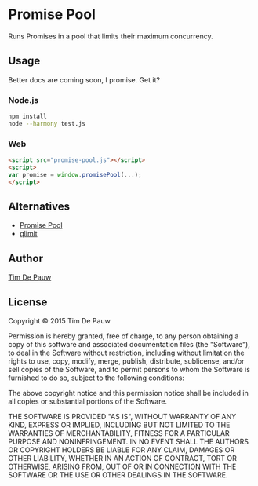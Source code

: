 Promise Pool
============

Runs Promises in a pool that limits their maximum concurrency.

Usage
-----

Better docs are coming soon, I promise. Get it?

### Node.js

```bash
npm install
node --harmony test.js
``` 

### Web

```html
<script src="promise-pool.js"></script>
<script>
var promise = window.promisePool(...);
</script>
```

Alternatives
------------

- [Promise Pool](https://github.com/vilic/promise-pool)
- [qlimit](https://www.npmjs.com/package/qlimit)

Author
------

[Tim De Pauw](https://tmdpw.eu/)

License
-------

Copyright &copy; 2015 Tim De Pauw

Permission is hereby granted, free of charge, to any person obtaining a copy
of this software and associated documentation files (the "Software"), to deal
in the Software without restriction, including without limitation the rights
to use, copy, modify, merge, publish, distribute, sublicense, and/or sell
copies of the Software, and to permit persons to whom the Software is
furnished to do so, subject to the following conditions:

The above copyright notice and this permission notice shall be included in all
copies or substantial portions of the Software.

THE SOFTWARE IS PROVIDED "AS IS", WITHOUT WARRANTY OF ANY KIND, EXPRESS OR
IMPLIED, INCLUDING BUT NOT LIMITED TO THE WARRANTIES OF MERCHANTABILITY,
FITNESS FOR A PARTICULAR PURPOSE AND NONINFRINGEMENT. IN NO EVENT SHALL THE
AUTHORS OR COPYRIGHT HOLDERS BE LIABLE FOR ANY CLAIM, DAMAGES OR OTHER
LIABILITY, WHETHER IN AN ACTION OF CONTRACT, TORT OR OTHERWISE, ARISING FROM,
OUT OF OR IN CONNECTION WITH THE SOFTWARE OR THE USE OR OTHER DEALINGS IN THE
SOFTWARE.
